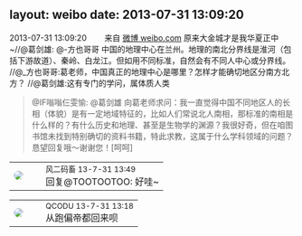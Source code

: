 layout: weibo
date: 2013-07-31 13:09:20
---
<meta name="referrer" content="no-referrer" />

2013-07-31 13:09:20  &nbsp;&nbsp;&nbsp;&nbsp;&nbsp;&nbsp; 来自 <a href="http://weibo.com/" rel="nofollow">微博 weibo.com</a>
原来大金城才是我华夏正中~//@葛剑雄: @-方也哥哥 中国的地理中心在兰州。地理的南北分界线是淮河（包括下游故道）、秦岭、白龙江。但如用不同标准，自然会有不同人中心或分界线。 //@_方也哥哥:葛老师，中国真正的地理中心是哪里？怎样才能确切地区分南方北方？ //@葛剑雄:这有专门的学问，属体质人类
>  @IF嗡嗡仨雯愉: @葛剑雄 向葛老师求问：我一直觉得中国不同地区人的长相（体貌）是有一定地域特征的，比如人们常说北人南相，那标准的南相是什么样的？有什么历史和地理、甚至是生物学的渊源？我很好奇，但在咱图书馆未找到特别确切的资料书籍，特此求教，这属于什么学科领域的问题？恳望回复哦〜谢谢您！[呵呵] ​​​

<table style="width: 100%;">
  <tr>
    <td style="width: 40px;"><img style="border-radius:50%" src="https://tva3.sinaimg.cn/crop.0.0.639.639.50/6d2a6003jw8f3idy69w2gj20hs0hrt9g.jpg?KID=imgbed,tva&Expires=1624512929&ssig=yLepivC4NP"></td>
    <td colspan="2"><small>风二码畜 13-7-31 13:49</small><br/>回复@TOOTOOTOO: 好哇~</td>
  </tr>
</table>

<table style="width: 100%;">
  <tr>
    <td style="width: 40px;"><img style="border-radius:50%" src="https://tvax1.sinaimg.cn/crop.0.0.512.512.50/6b69631dly8g0l3egwcbcj20e80e8dfu.jpg?KID=imgbed,tva&Expires=1624512929&ssig=q7rijGIGWz"></td>
    <td colspan="2"><small>QCODU 13-7-31 13:18</small><br/>从跑偏帝都回来呗</td>
  </tr>
</table>

